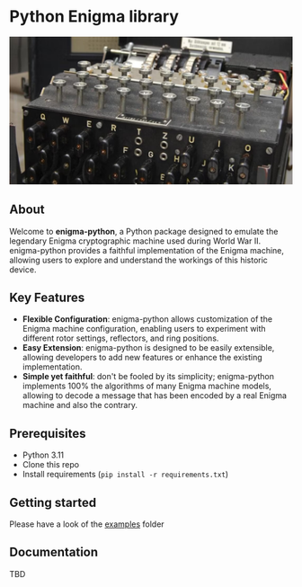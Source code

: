 # Python Enigma library

![](img/enigma.jpg)

## About

Welcome to **enigma-python**, a Python package designed to emulate the legendary Enigma cryptographic machine used during World War II. enigma-python provides a faithful implementation of the Enigma machine, allowing users to explore and understand the workings of this historic device.

## Key Features

- **Flexible Configuration**: enigma-python allows customization of the Enigma machine configuration, enabling users to experiment with different rotor settings, reflectors, and ring positions.
- **Easy Extension**: enigma-python is designed to be easily extensible, allowing developers to add new features or enhance the existing implementation.
- **Simple yet faithful**: don't be fooled by its simplicity; enigma-python implements 100% the algorithms of many Enigma machine models, allowing to decode a message that has been encoded by a real Enigma machine and also the contrary.

## Prerequisites

- Python 3.11
- Clone this repo
- Install requirements (`pip install -r requirements.txt`)

## Getting started

Please have a look of the [examples](./examples) folder

## Documentation

TBD